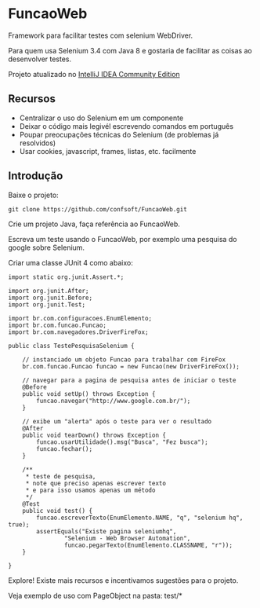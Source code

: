 FuncaoWeb
=========

Framework para facilitar testes com selenium WebDriver.

Para quem usa Selenium 3.4 com Java 8 e gostaria de facilitar as coisas ao desenvolver testes.

Projeto atualizado no [IntelliJ IDEA Community Edition](https://www.jetbrains.com/idea/download/)

Recursos
--------

* Centralizar o uso do Selenium em um componente
* Deixar o código mais legivél escrevendo comandos em português
* Poupar preocupações técnicas do Selenium (de problemas já resolvidos)
* Usar cookies, javascript, frames, listas, etc. facilmente

Introdução
----------

Baixe o projeto:

    git clone https://github.com/confsoft/FuncaoWeb.git

Crie um projeto Java, faça referência ao FuncaoWeb.

Escreva um teste usando o FuncaoWeb, por exemplo uma pesquisa do google sobre Selenium.

Criar uma classe JUnit 4 como abaixo:

	import static org.junit.Assert.*;

	import org.junit.After;
	import org.junit.Before;
	import org.junit.Test;

	import br.com.configuracoes.EnumElemento;
	import br.com.funcao.Funcao;
	import br.com.navegadores.DriverFireFox;

	public class TestePesquisaSelenium {

		// instanciado um objeto Funcao para trabalhar com FireFox
		br.com.funcao.Funcao funcao = new Funcao(new DriverFireFox());
	
		// navegar para a pagina de pesquisa antes de iniciar o teste
		@Before
		public void setUp() throws Exception {
			funcao.navegar("http://www.google.com.br/");
		}

		// exibe um "alerta" após o teste para ver o resultado
		@After
		public void tearDown() throws Exception {
			funcao.usarUtilidade().msg("Busca", "Fez busca");
			funcao.fechar();
		}

		/**
		 * teste de pesquisa,
		 * note que preciso apenas escrever texto 
		 * e para isso usamos apenas um método
		 */
		@Test
		public void test() {
			funcao.escreverTexto(EnumElemento.NAME, "q", "selenium hq", true);
			assertEquals("Existe pagina seleniumhq", 
					"Selenium - Web Browser Automation", 
					funcao.pegarTexto(EnumElemento.CLASSNAME, "r"));
		}

	}

Explore! Existe mais recursos e incentivamos sugestões para o projeto.

Veja exemplo de uso com PageObject na pasta: test/*
